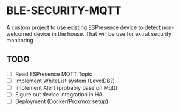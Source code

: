 # BLE-SECURITY-MQTT

A custom project to use existing ESPresence device to detect non-welcomed device in the house.
That will be use for extrat security monitoring

## TODO
- [ ] Read ESPresence MQTT Topic
- [ ] Implement WhiteList system (LevelDB?)
- [ ] Implement Alert (probably base on Mqtt)
- [ ] Figure out device integration in HA
- [ ] Deployment (Docker/Proxmox setup)
